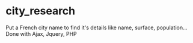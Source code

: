 # city_research

Put a French city name to find it's details like name, surface, population...
Done with Ajax, Jquery, PHP
